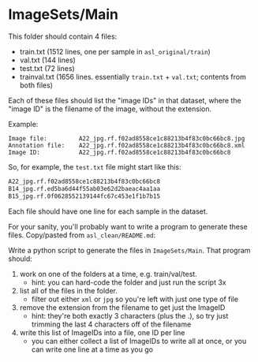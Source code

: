 # ImageSets/Main

This folder should contain 4 files:

-   train.txt       (1512 lines, one per sample in `asl_original/train`)
-   val.txt         (144  lines)
-   test.txt        (72   lines)
-   trainval.txt    (1656 lines. essentially `train.txt` + `val.txt`; contents from both files)

Each of these files should list the "image IDs" in that dataset,
where the "image ID" is the filename of the image, without the extension.

Example:

    Image file:         A22_jpg.rf.f02ad8558ce1c88213b4f83c0bc66bc8.jpg
    Annotation file:    A22_jpg.rf.f02ad8558ce1c88213b4f83c0bc66bc8.xml
    Image ID:           A22_jpg.rf.f02ad8558ce1c88213b4f83c0bc66bc8

So, for example, the `test.txt` file might start like this:

```txt
A22_jpg.rf.f02ad8558ce1c88213b4f83c0bc66bc8
B14_jpg.rf.ed5ba6d44f55ab03e62d2baeac4aa1aa
B15_jpg.rf.0f0628552139144fc67c453e1f1b7b15
```

Each file should have one line for each sample in the dataset.

For your sanity, you'll probably want to write a program to generate these files.
Copy/pasted from `asl_clean/README.md`:

Write a python script to generate the files in `ImageSets/Main`. That program should:

1.  work on one of the folders at a time, e.g. train/val/test.
    *   hint: you can hard-code the folder and just run the script 3x
2.  list all of the files in the folder.
    *   filter out either `xml` or `jpg` so you're left with just one type of file
3.  remove the extension from the filename to get just the ImageID
    *   hint: they're both exactly 3 characters (plus the .), so try just trimming the last 4 characters off of the filename
4. write this list of ImageIDs into a file, one ID per line
    *   you can either collect a list of ImageIDs to write all at once, or you can write one line at a time as you go